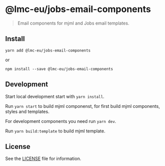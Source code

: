 # @lmc-eu/jobs-email-components

> Email components for mjml and Jobs email templates.

## Install

```shell
yarn add @lmc-eu/jobs-email-components
```

or

```shell
npm install --save @lmc-eu/jobs-email-components
```

## Development

Start local development start with `yarn install`.

Run `yarn start` to build mjml componenst, for first build mjml components, styles and templates.

For development components you need run `yarn dev`.

Run `yarn build:template` to build mjml template.

## License

See the [LICENSE](LICENSE.md) file for information.
